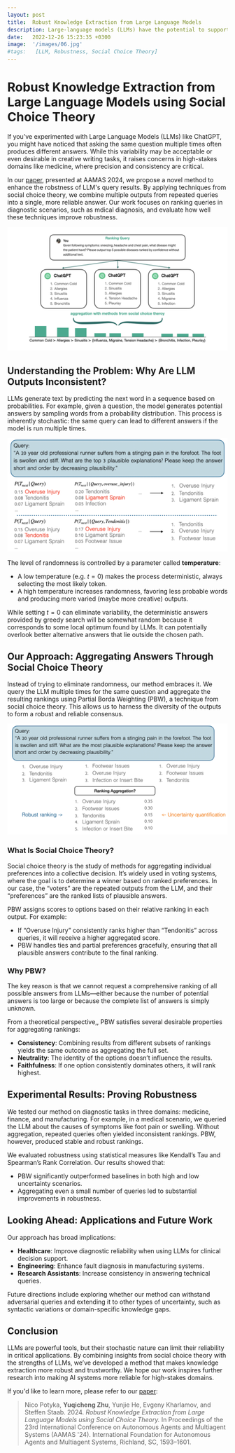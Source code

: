```yaml
---
layout: post
title:  Robust Knowledge Extraction from Large Language Models
description: Large-language models (LLMs) have the potential to support a wide range of applications. However, they are ill-suited for query answering in high-stake domains like medicine because they generate answers at random and their answers are typically not robust - even the same query can result in different answers when prompted multiple times.
date:   2022-12-26 15:23:35 +0300
image:  '/images/06.jpg'
#tags:   [LLM, Robustness, Social Choice Theory]
---
```

# Robust Knowledge Extraction from Large Language Models using Social Choice Theory

If you’ve experimented with Large Language Models (LLMs) like ChatGPT, 
you might have noticed that asking the same question multiple times often produces different answers. 
While this variability may be acceptable or even desirable in creative writing tasks, 
it raises concerns in high-stakes domains like medicine, where precision and consistency are critical.

In our [paper](https://arxiv.org/abs/2312.14877), presented at AAMAS 2024, 
we propose a novel method to enhance the robstness of LLM's query results.
By applying techniques from social choice theory, 
we combine multiple outputs from repeated queries into a single, more reliable answer.
Our work focuses on ranking queries in diagnostic scenarios, such as mdical diagnosis, 
and evaluate how well these techniques improve robustness.

![AAMAS_visual](/images/AAMAS_visual.png)

## Understanding the Problem: Why Are LLM Outputs Inconsistent?
LLMs generate text by predicting the next word in a sequence based on probabilities. 
For example, given a question, the model generates potential answers by 
sampling words from a probability distribution. 
This process is inherently stochastic: 
the same query can lead to different answers if the model is run multiple times.

![robustness issue](/images/AAMAS_blog_decoding.png)

The level of randomness is controlled by a parameter called **temperature**:
- A low temperature (e.g. $t=0$) makes the process deterministic, always selecting the most likely token.
- A high temperature increases randomness, favoring less probable words and producing more varied (maybe more creative) outputs.

While setting $t=0$ can eliminate variability, the deterministic answers provided 
by greedy search will be somewhat random because it corresponds to some local optimum found by LLMs.
It can potentially overlook better alternative answers that lie outside the chosen path.

## Our Approach: Aggregating Answers Through Social Choice Theory

Instead of trying to eliminate randomness, our method embraces it. 
We query the LLM multiple times for the same question and 
aggregate the resulting rankings using Partial Borda Weighting (PBW), 
a technique from social choice theory. 
This allows us to harness the diversity of the outputs to form a robust and reliable consensus.

![overview](/images/AAMAS_blog_agg.png)

### What Is Social Choice Theory?

Social choice theory is the study of methods for 
aggregating individual preferences into a collective decision. 
It’s widely used in voting systems, 
where the goal is to determine a winner based on ranked preferences. 
In our case, the “voters” are the repeated outputs from the LLM, 
and their “preferences” are the ranked lists of plausible answers.

PBW assigns scores to options based on their relative ranking in each output. For example:
- If “Overuse Injury” consistently ranks higher than “Tendonitis” across queries, it will receive a higher aggregated score.
- PBW handles ties and partial preferences gracefully, ensuring that all plausible answers contribute to the final ranking.

### Why PBW?

The key reason is that we cannot request a comprehensive ranking of all possible answers 
from LLMs—either because the number of potential answers 
is too large or because the complete list of answers is simply unknown.

From a theoretical perspective,, PBW satisfies several desirable properties for aggregating rankings:
- **Consistency**: Combining results from different subsets of rankings yields the same outcome as aggregating the full set.
- **Neutrality**: The identity of the options doesn’t influence the results.
- **Faithfulness**: If one option consistently dominates others, it will rank highest.

## Experimental Results: Proving Robustness
We tested our method on diagnostic tasks in three domains: medicine, finance, and manufacturing. For example, in a medical scenario, we queried the LLM about the causes of symptoms like foot pain or swelling. Without aggregation, repeated queries often yielded inconsistent rankings. PBW, however, produced stable and robust rankings.

We evaluated robustness using statistical measures like Kendall’s Tau and Spearman’s Rank Correlation. Our results showed that:

- PBW significantly outperformed baselines in both high and low uncertainty scenarios.
- Aggregating even a small number of queries led to substantial improvements in robustness.

## Looking Ahead: Applications and Future Work
Our approach has broad implications:

- **Healthcare**: Improve diagnostic reliability when using LLMs for clinical decision support.
- **Engineering**: Enhance fault diagnosis in manufacturing systems.
- **Research Assistants**: Increase consistency in answering technical queries.

Future directions include exploring whether our method can withstand adversarial queries and extending it to other types of uncertainty, such as syntactic variations or domain-specific knowledge gaps.

## Conclusion
LLMs are powerful tools, but their stochastic nature can limit their reliability in critical applications. By combining insights from social choice theory with the strengths of LLMs, we’ve developed a method that makes knowledge extraction more robust and trustworthy. We hope our work inspires further research into making AI systems more reliable for high-stakes domains.

If you'd like to learn more, please refer to our [paper](https://arxiv.org/abs/2312.14877):

>Nico Potyka, **Yuqicheng Zhu**, Yunjie He, Evgeny Kharlamov, and Steffen Staab. 2024. 
>*Robust Knowledge Extraction from Large Language Models using Social Choice Theory.* 
>In Proceedings of the 23rd International Conference on Autonomous Agents and Multiagent Systems (AAMAS '24). 
>International Foundation for Autonomous Agents and Multiagent Systems, Richland, SC, 1593–1601.